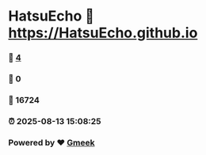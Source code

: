 # HatsuEcho :link: https://HatsuEcho.github.io 
### :page_facing_up: [4](https://HatsuEcho.github.io/tag.html) 
### :speech_balloon: 0 
### :hibiscus: 16724 
### :alarm_clock: 2025-08-13 15:08:25 
### Powered by :heart: [Gmeek](https://github.com/Meekdai/Gmeek)
